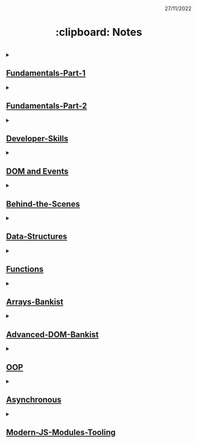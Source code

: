 <p align="right">27/11/2022</p>

<h1 align="center"> :clipboard: Notes </h1>

</br>

<details><summary>

## [Fundamentals-Part-1](https://github.com/wahyukmr/JavaScript-Programming/blob/master/01-Fundamentals-Part-1/script.js)

</summary>

### ~ Introduction of JavaScript

<strong>JavaScript is a High-Level, Object-oriented, Multi-paradigm programming language.</strong>

-   **Programming language** hanyalah alat yang memungkinkan kita untuk menulis kode yang akan memerintahkan komputer untuk melakukan sesuatu.
-   **High-level** berarti kita tidak perlu memikirkan banyak hal rumit, seperti mengelola memeori komputer.
-   **Object-oriented** berarti bahasa tersebut sebagian besar didasarkan pada konsep objek untuk menyimpan sebagian besar jenis data.
-   **Multi-paradigm** berarti fleksibel dan serbaguna, sehingga kita dapat menggunakan semua jenis gaya pemrograman yang berbeda (cara berbeda untuk menyusun kode) seperti imperative dan deklarative programming.

### ~ Type conversion and coercion :

Type Coercion atau type coercion adalah konversi nilai dari tipe data yang berbeda dan menentukan mana yang memiliki posisi lebih tinggi untuk dieksekusi terlebih dahulu.

-   **Type conversion** (ketika kita secara menual mengonversi dari satu tipe data ke tipe lainnya).
-   **Type coercion** (terjadi setiap kali operator berurusan dengan dua nilai yang memiliki tipe data berbeda, Jadi javascript dibalik layar mengonversi salah satu nilai agar sesuai dengan nilai lainnya sehingga operasi dapat dijalankan).

### ~ Truthy and falsy operators

-   Nilai falsy adalah nalai yang tidak sepenuhnya salah, tetapi akan menjadi false ketika kita mencoba mengubahnya menjadi boolean.
-   Lima nilai falsy di javascript: 0, "", undefined, null, NaN

### ~ Statements and expressions

-   **Expressions** adalah bagian kode yang menghasilkan nilai.
-   **Statements** seperti kalimat yang menerjemahkan tindakan kita, tindakan yang kita ingin program lakukan. Jadi pada dasarnya setiap kali sesuatu yang diakhiri dengan titik koma itu adalah statement.
</details>

<details> <summary>

## [Fundamentals-Part-2](https://github.com/wahyukmr/JavaScript-Programming/blob/master/02-Fundamentals-Part-2/script.js)

</summary>
  
  ### ~ Activating Strict Mode :
  - Selalu gunakan ***'use strict'*** untuk membantu men-debug code.
  
  ### ~ Reviewing Functions :
  Tiga perbedaan cara menulis fungsi, tetapi semua bekerja dengan cara yang sama. menerima input data, mengubah data, dan kemudian mengeluarkan data. 
  1. **Fuction declaration**, fungsi yang dapat digunakan sebelum di nyatakan sebelumnya.
  2. **Function expression**, pada dasarnya fungsu yang nilainya disimpan pada sebuah variabel.
  3. **Arrow function**, bagus untuk fungsi dengan hanya satu baris statement dan tidak memiliki kata kunci *this*.
  
### ~ Breaking and Continuing
-   **continue** berarti keluar dari iterasi loop saat ini dan melanjutkan ke loop selanjutnya.
-   **break** digunakan untuk sepenuhnya mengakhiri seluruh loop.

### ~ Looping

Secara umum looping / perulangan dibagi menjadi dua, yaitu counted loop dan uncounted loop.

1. **counted loop**
    - Merupakan perulangan yang jelas dan sudah diketahui banyaknya perulangannya.
    - Contoh: for loop, forEach loop, repeat loop.
2. **uncounted loop**
    - Merupakan perulangan yang tidak jelas berapa kali perulangannya.
    - Contoh: while loop dan do/while loop.

</details>

<details> <summary>

## [Developer-Skills](https://github.com/wahyukmr/JavaScript-Programming/blob/master/03-Developer-Skills/script.js)

</summary>

### ~ 4 Step to solve any problem :

1. Pastikan untuk memahami 100% masalahnya. **_ajukan pertanyaan yang tepat_** untuk mendapatkan gambaran yang jelas tentang masalahnya.
2. **_Membagi masalah_**. memecah masalah besar menjadi sub-masalah yang lebuh kecil.
3. Jangan takut untuk melakukan **_research_** pada setiap masalah (Google, stackoverflow, MDN web docs,...)
4. Untuk masalah yang lebih besar, **_tulis pseudo-code_** atau rancangan program sebelum menulis kode yang sebenarnya.

### ~ The Debugging Process :

1. **Identify** (sadar bahwa ada bug)

    - Selama development
    - Testing software
    - Report dari pengguna selama production
    - Context: browsers, user, etc

2. **Find** (Mengisolasi dimana tepatnya bug terjadi dalam kode)

    - Developer console (simple code)
    - Debugger (complex code)

3. **Fix** (Perbaiki bugnya)

    - Ubah solusi yang salah dengan solusi yang benar

4. **Prevent** (Mencegahnya agar tidak terjadi lagi)

    - Mencari untuk bug yang sama dalam kode serupa
    - Menulis test menggunakan testing software

    </details>

<details> <summary>

## [DOM and Events](<https://github.com/wahyukmr/JavaScript-Programming/blob/master/05-Dom-And-Events-Fundamental-(Project#1-Guess-My-Number)/script.js>)

</summary>

### ~ DOM (Document Object Model)

-   **DOM** adalah Struktur yang merepresentasikan html documents. Memungkinkan javascript untuk mengakses elemen html dan memanipulasi style (mengubah teks, atribut html dan bahkan gaya CSS) nya.

-   **DOM bukanlah javascript**, methods DOM dan properti untuk memanipulasi DOM bukan bagian dari JavaScript, tetapi dapat berinteraksi dengan javascript.

### ~ Web Storage

-   Web storage adalah salah satu Web API (perantara agar kode JavaScript bisa "berkomunikasi" dengan browser) yang dapat menyimpan data secara lokal pada sisi client (disimpan secara lokal pada perangkat kita).
-   Web Storage dapat menampung data maksimal 10MB per domain.
-   Fungsi dari Web Storage:

    1. Menyimpan data dalam bentuk string yang dihasilkan oleh halaman web agar bisa diakses secara offline.
    2. Cocok juga untuk menyimpan data konfigurasi preference untuk pengguna web.

-   Macam-macam Web Storage:
    1. **Local Storage**:
       ~ Digunakan untuk menyimpan data tanpa ada batasan waktu. Data yang disimpan tidak akan hilang bila browser atau tabs browser ditutup kecuali jika kita menghapusnya.
       ~ Untuk menggunakan local storage, kita harus mengaksesnya melalui objek yang bernama "localStorage".
    2. **Session Storage**:
       ~ Digunakan untuk menyimpan data sementara pada browser. Data akan hilang ketika browser atau tab browser ditutup.
       ~ Untuk menerapkan Session Storage, kita dapat menggunakan global objek sessionStorage.
-   Data yang tersimpan dalam sessionStorage atau localStorage adalah nilai dengan tipe data primitif seperti number, boolean, atau string. Bisa juga berbentuk JavaScript objek dengan mengubahnya ke dalam string (JSON)
-   **_Key-value_** = Metode yang dapat digunakan untuk menyimpan dan mengakses data pada storage.
-   Fungsi-fungsi yang ada pada Web Storage:
    1. **_setItem_** = Digunakan untuk menyimpan data pada Web Storage. Fungsi ini membutuhkan dua parameter yakni key (sebagai kunci untuk mendapatkan nilai) dan value (sebagai nilai yang akan disimpan).
    2. **_getItem_** = Digunakan untuk mengakses data pada Web Storage. Fungsi ini membutuhkan satu parameter yakni key (sebagai kunci untuk mendapatkan nilai), dan data yang disimpan pada Web Storage akan dikembalikan dalam bentuk string.
    3. **_removeItem(key)_** = menghapus key beserta value-nya.
    4. **_clear()_** = menghapus semuanya.
    5. **_key(index)_** = mendapatkan key pada posisi tertentu.
    6. **_length_** = jumlah item yang disimpan.
-   Menyimpan dan Mendapatkan Data Kompleks pada Web Storage:
    -   Untuk menyimpan data kompleks seperti objek JavaScript dapat dilakukan dengan mengubah objek menjadi string menggunakan JSON.stringify().
    -   Untuk mendapatkan data kompleks seperti objek JavaScript dari Web Storage dapat dilakukan dengan mengubah string objek menjadi objek menggunakan JSON.parse().

</details>

<details> <summary>

## [Behind-the-Scenes](https://github.com/wahyukmr/JavaScript-Programming/blob/master/08-Behind-the-Scenes/script.js)

</summary>

### ~ JavaScript :

-   **High-level** berarti kita tidak perlu memikirkan banyak hal rumit, seperti mengelola memeori komputer. Kelemahannya tidak akan secepat atau dioptimalkan seperti bahasa low-level.
-   **Garbage-collected** adalah algoritma didalam javascript yang secara otomatis menghapus objek lama yang tidak digunakan dari memori.
-   **Interpreted or just-in-time compiled** dengan ini javascript mengkompilasi seluruh kode kedalam mesin sekaligus dan kemudian mengeksekusinya segera.
-   **Multi-paradigm** berarti fleksibel dan serbaguna, sehingga kita dapat menggunakan semua jenis gaya pemrograman yang berbeda (cara berbeda untuk menyusun kode) seperti imperative dan deklarative programming.
-   **Prototype-based object-oriented** adalah pendekatan object-oriented berbasis prototype.
-   **First-class functions** berarti bahwa fungsi diperlakukan seperti variabel biasa, jadi dapat meneruskan fungsi ke fungsi lain dan bahkan mereturn fungsi dari fungsi.
-   **Dynamically-type language** Ini berarti bahwa JS tidak memerlukan deklarasi eksplisit dari variabel sebelum digunakan.
-   **Single-threaded** berarti bahwa JS hanya dapat melakukan satu hal pada satu waktu. Thread pada dasarnya tempat kode kita dieksekusi di CPU.
-   **Non-blocking event loop** event loop mengambil tugas yang berjalan, mengeksekusi mereka di background dan mengembalikannya ke thread utama setelah selesai.

### ~ JS Engine

-   JS Engine hanyalah sebuah program komputer yang mengeksekusi kode javascript, jadi bertanggung jawab untuk mengurai kode dan mengonversinya menjadi perintah yang dapat dijalankan.
-   Setiap Engine JavaScript selalu berisi **_call stack_** dan **_heap_**.
-   **Call stack** adalah tempat kode kita sebenarnya dieksekusi menggunakan sesuatu yang disebut **_execution context_**.
-   Execution context adalah environment di mana potongan javascript diekseksi, seperti kotak yang menyimpan semua informasi yang diperlukan untuk beberapa kode yang akan dieksekusi. execution context mengandung variable environment, scope chain dan this keyword.
-   Variabel environment mencakup variable declaration(let, const dan var), function dan argument object.
-   **Heap** adalah tempat kumpulan memori yang terstruktur yang menyimpan semua objek(reference types) yang dibutuhkan.

### ~ JS Runtime

-   **JavaScript runtime** seperti kotak yang menyediakan beberapa objek ke JavaScript yang kita butuhkan sehingga dapat berinteraksi dengan dunia luar.
-   Inti dari setiap JS runtime selalu merupakan JS Engine. Misalnya, Browser Chrome dan node.js menggunakan Engine yang sama - V8, tetapi Runtime mereka berbeda: di Chrome memiliki window, objek DOM, dll., sedangkan node memberi kita require, Buffers dan processes.
-   JavaScript runtime biasanya juga menyertakan **_callback queue_**, ini adalah struktur data yang berisi semua fungsi callback yang siap dieksekusi. Misalnya callback fungsi dari DOM event listener(click, timer, dll).
-   ketika call stack kosong, fungsi callback diteruskan ke stack agar dapat dieksekusi. Dan ini terjadi berkat **Event loop**. Jadi event loop mengambil fungsi callback dari callback queue dan menempatkannya ke call stack sehingga dapat dieksekusi.

### ~ Scope in JavaScript :

Scope:

-   ruang atau environment dimana sebuah variabel tertentu dideklarasikan.
-   Ada Global Scope, Function Scope(local Scope), dan Block Scope.

Scope Concepts:

-   scoping mengajukan pertanyaan "dimana variabel tinggal?" atau "dimana kita bisa mengakses variabel tertentu dan dimana yang tidak".
-   Hanya let dan const variabel yang merupakan block scope. Variabel yang dideklarasikan dengan var berakhir di local function terdekat.
-   Di JavaScript, kita mempunyai **_lexical scoping_**, Jadi aturan dimana kita bisa mengakses variabel berdasarkan pada dimana tepatnya kode functions dan kode blocks ditulis.

Scope Chain:

-   Semua Scope selalu memiliki akses ke semua variabel dari Scope terluarnya. Inilah yang disebut **scope chain!**.
-   Ketika sebuah variabel tidak berada di Scope saat ini, Mesin akan mencari dalam Scope chain sampai menemukan variabel yang dicarinya. Inilah yang disebut **variable lookup**.
-   Scope chain adalah one-way street: artinya Scope induk tidak akan pernah memiliki akses ke variabel dari inner Scope (merujuk pada lingkup variabel yang dibuat di dalam sebuah fungsi atau blok kode tertentu).
-   Scope chain di dalam suatu Scope atau ruang lingkup tertentu sama dengan menambahkan semua variable environment dari semua Scope induk.
-   Scope chain tidak memiliki hubungan dengan urutan di mana fungsi dipanggil. Hal ini sama sekali tidak memengaruhi Scope chain!

Tiga jenis Scope di Javascript:

1. Global Scope
    - Berada di luar dari function atau block apapun.
    - Variabel yang dideklarasikan di global scope dapat diakses **dimana saja**.
2. Function Scope
    - Scope atau ruang lingkup dari **function**.
    - Variabel hanya dapat diakses **didalam function, Bukan** diluar.
    - Juga biasa dipanggil **_local scope_**.
3. Block Scope (ES6)
    - Scope atau ruang lingkup dari **if block, for loop block, etc**

### ~ Hoisting in javascript :

-   **Hoisting** adalah membuat beberapa jenis variabel dapat diakses/digunakan kembali pada kode sebelum mereka dideklarasikan

-   Kesimpulan dari bagian ini:
    -   Jangan menggunakan **var** untuk mendeklarasikan variabel.
    -   Gunakan "const" pada bagian dari waktu mendeklarasikan variabel.
    -   Mengakses variabel sebelum mendeklarasikannya adalah praktik yang buruk dan harus dihindari.
    -   Selalu mendeklarasikan fungsi terlebih dahulu sebelum menggunakannya.

### ~ How the "this" Keyword works :

-   **this keyword/variable** adalah variabel spesial yang dibuat untuk setiap execution context(dalam kasus ini untuk setiap fungsi). Mengambil nilai yang merujuk ke "pemilik" dari fungsi dimana kata kunci **_this_** ini digunakan.

-   Pengertian diatas bukan static. Tergantung pada bagaimana fungsi dipanggil, dan nilainya hanya diberikan ketika fungsi sebenarnya dipanggil.

-   Penerapan kata kunci **_this_**:
    -   **Method** 👉 kata kunci **_this_** merujuk ke **objek** yang memanggil method.
    -   **Simple Function call** 👉 kata kunci **_this_** mengembalikan **undefined** (jika menggunakan strict mode).
    -   **Arrow Function** 👉 kata kunci **_this_** merujuk ke this dari fungsi induk terdekatnya.
    -   **Event Listener** 👉 kata kunci **_this_** merujuk ke elemen DOM tempat tempat penanganan dilampirkan.

### ~ Primitives vs. Objects (Primitive vs. Reference Types) :

Kesimpulan dari bagian ini:

-   **Primitive data type**: String, Number, Boolean, Null, bigint, simbool, undefined.
-   **Object**: selain dari primitive seperti Object Literal, Arrays, Functions, banyak lagi...
-   Berbicara tentang memori dan manajemen memori, biasanya disebut **_primitives types_** dan **_reference types_**
-
-   **_Primitives types_** yang dibuat akan disimpan pada Stack engine JS, tepatnya didalam execution context dimana mereka dideklarasikan. Setiap variabel ditempatkan pada Stack yang berbeda. Memperbarui salah satunya tidak akan memengaruhi yang lain.
-   Semua Objek atau dengan kata lain **_Reference types_** akan disimpan pada Heap engine JS. setiap kali membuat perubahan pada salinannya maka data aslinya juga ikut berubah. Karena ketika kita mencoba untuk meng-copy objek, hal ini tidak akan membuat objek baru pada Heap, itu hanya variabel lain pada Stack yang valuenya merefrensikan ke objek aslinya, jadi kedua variabel ini merujuk ke alamat memori yang sama di Heap, oleh karenanya jika ada perubahan keduannya akan terpengaruh.
-   Mendeklarasikan variabel const tidak dapat diubah nilainya hanya berlaku untuk nilai Primitive, tetapi tidak untuk nilai Reference. karena ini hanya mengubah nilai objek yang disimpan di Heap.

### ~ Regular Functions vs. Arrow Functions :

-   Jangan menggunakan Arrow Function pada object method.
-   Ketika memiliki fungsi didalam method, solusi terbaik menggunakan arrow function.
-   Penggunaan kata kunci **_this_** bergantung pada object yang memanggilnya.
-   Kata kunci **arguments** tidak lagi penting di javascsript karena ada cara yang lebih modern untuk melakukannya.
</details>

<details> <summary>

## [Data-Structures](https://github.com/wahyukmr/JavaScript-Programming/blob/master/09-Data-Structures-Operators/script.js)

</summary>

### ~ Destructuring :

-   Destructuring adalah untuk membongkar nilai Array atau Objek menjadi variabel terpisah. Dengan kata lain destructuring memecah struktur data kompleks menjadi struktur data kecil seperti variabel.

### ~ Spread Operators ( ... ) :

-   **Spread operator** memungkinkan kita menyebarkan atau mengeluarkan elemen yang ada di dalam array atau properti objek ke tempat dimana nilai tersebut diharapkan. Selain array dan objek, operator ini juga bisa digunakan untuk "mengeluarkan" karaketer tunggal di dalam string, tapi ini jarang dilakukan.
-   Seperti halnya Object.assign, Spread operator juga membuat **_Shallow copy_** artinya hanya menyalin nilai yang berada pada **top value**, nilai yang lebih dalam berupa **Reference types** dimana jika nilai yang disalin dimodifikasi akan berpengaruh juga pada nilai aslinya.
-   Spread operators bekerja pada semua yang disebut **_iterable_** (Array, String, Set, Map, dan yang bukan Objek).
-   Dapat membuat Array atau properti objek baru dan atau untuk meneruskan nilai dalam suatu fungsi secara bersamaan. Merupakan dua kasus penggunaan Spread operator.

### ~ Rest Pattern and Parameters :

-   **Spread operator** untuk memecah atau mengeluarkan array sementara **Rest** untuk mengambil beberapa nilai dan kemudian mengemas semuanya ke dalam array.

### ~ Short Circuiting ( && and || ) :

-   Short Circuiting dalam kasus **or operator** || akan mengembalikan nilai pertama yang bernilai truty dari semua operan, atau hanya nilai terakhir jika semuanya falsy, jika nilai kedua adalah nilai yang truty maka akan mengembalikan nilai kedua itu dan operan lain tidak akan dievaluasi.
-   Dalam praktiknya kita dapat menggunakan **or operator** untk menetapkan nilai default.
-   Short Circuiting dalam kasus **and operator** && berarti sebaliknya dari **or**, yakni akan mengembalikan nilai pertama yang bernilai falsy atau mengevaluasi dan mengembalikan nilai truty yang terakhir jika semuanya truty. jika nilai kedua adalah nilai yang falsy maka akan mengembalikan nilai kedua itu dan operan selanjutnya tidak akan dievaluasi.
-   Sering kali kita dapat menggunakan **operator and** untuk benar-benar menghindari if statement, yakni memeriksa apakah properti atau nilai tertentu benar-benar ada. Karena dengan **and operator** akan mengeksekusi kode pada operan ke dua jika operan pertama truty.

### ~ The Nullish Coalescing Operator ( ?? ) :

-   Ini bekerja mirip dengan **or operator**, dan menangani eror pada pendekatan tersebut.
-   Nilai Nullish adalah: Null dan Undefined (**_tidak termasuk:_** 0 or ""). Jadi jika nilai yang ditentukan berupa Null atau undefined, maka operan kedua yang akan dieksekusi dan direturn.
-   Dengan ini dapat diasumsikan bahwa 0 dan string kosong tidak dianggap sebagai nilai falsy.

### ~ Logical Assignment Operators :

-   Prinsip dari cara kerjanya sama seperti OR, AND dan NULLISH operators. Tetapi dengan menggunakan Logical Assignment Operators menjadi lebih sederhana.

### ~ Looping Arrays: The for-of Loop

-   Digunakan untuk melakukan perulangan terhadap isi value dari iterable objek( seperti: arrays, strings, maps, sets ).
-   For-of tidak bisa digunakan untuk melakukan perulangan data di object secara langsung, karena object bukanlah iterable.
-   Dengan menggunakan for-of loop kita masih bisa menggnakan continue and break keywords.

### ~ Optional Chaining ( ?. ) :

-   Optional Chaining = memeriksa ada atau tidaknya nilai(ada yang berarti tidak Null dan undefined), jika ada akan mengembalikan nilainya, jika tidak akan mengembalikan undefined.

### ~ Looping Object: Object Keys, Values, and Entries :

-   **Object.keys** akan mengembalikan key properti pada objek dan mengubahnya menjadi array.
-   **Object.values** akan mengembalikan value properti pada objek dan mengubahnya menjadi array.
-   **Object.entries** akan mengembalikan nomor index dan key serta value pada object dalam bentuk array.
-   Dengan ketiga method Object diatas, kita dapat melakukan looping pada object menggnakan for-of loop.

### ~ Arrays vs Sets:

Keduannya dapat digunakan jika hanya bermain dengan daftar nilai sederhana dan hanya memiliki nilai tanpa deskripsi apa pun.

Keunggulan Array:

1. Dapat digunakan jika membutuhkan daftar nilai yang berurutan (mungkin berisi nilai yang sama).
2. Dapat digunakan saat perlu untuk memaniplasi data.

Keunggulan Set:

1. Digunakan ketika perlu bekerja dengan nilai yang unik (tidak ada nilai yang sama).
2. Digunakan saat mementingkan kinerja yang tinggi.
3. Dapat digunakan untuk menghapus duplikasi nilai pada Array.

### ~ Objects vs Maps:

Keduanya dapat digunakan jika perlu pasangan key dan value. Jadi dengan key akan memiliki cara untuk mendeskripsikan atau menggambarkan value.

Keunggulan Object:

1. Cara **sederhana** untuk menyimpan keys/value.
2. Mudah untuk menulis dan mengakses value ( menggunakan operator dot atau bracket[] ).
3. Key hanya bisa bertipe **_String_**.
4. Gunakan saat membutuhkan fungsi didalamnya (method).
5. Gunakan jika ingin bekerja dengan JSON.
6. Penggunaan data Object masih digunakan sepanjang waktu.

Keunggulan Map:

1. Performa yang lebih baik.
2. Key bisa bertipe data apapun.
3. Mudah melakukan perulangan.
4. Mudah untuk menghitung panjang/ukuran data.
5. digunakan hanya ketika perlu memetakan key ke value.
6. Gunakan saat membutuhkan key yang bukan bertipe **_String_**.
7. Map merupakan data struktur yang penting saat ini.

Penggunaan Objek Array juga umum di JavaScript.

### ~ Working with String :

-   Ingat bahwa String tidak bisa dirubah (primitive), ketika menggunakan String method itu datang dari String objek, setelahnya itu akan mengembalikan String kembali.
-   Semua String method akan mengembalikan string baru(tidak mempengaruhi string aslinya).

</details>

<details> <summary>

## [Functions](https://github.com/wahyukmr/JavaScript-Programming/blob/master/10-Functions/script.js)

</summary>
  
### ~ How Passing Argument Works: value vs reference :
  
- Jika kita meneruskan nilai Primitive types sebagai argumen dari sebuah fungsi, maka argumen itu merupakan salinan dari nilai aslinya, akan menjadi nilai atau variabel yang berbeda. Karnanya apabila nilai salinan diubah tidak akan mengubah nilai originalnya.
- lain halnya jika kita meneruskan Reference types ke fungsi, apa yang disalin sebenarnya hanyalah referensi ke objek di memori Heap atau bisa dikatakan keduanya menunjuk pada objek yang sama di memori Heap. Jadi saat mencoba memanipulasi salinan, sama saja memaniplasi nilai originalnya.
- Dalam Programming ada dua istilah yang digunakan saat berhadapan dengan fungsi, yakni **passing by value** dan **passing by reference**. Javascript tidak memiliki passing by reference, hanya passing by value. Meskipun terlihat seperti passing by reference, namun reference itu sendiri masih merupakan nilai yang berisi memori address. Jadi pada dasarnya kita meneruskan reference ke fungsi tetapi tidak melakukan **passing by reference** seperti pada pemrograman C++.
  
### ~ First-class function and Higher-order functions :

-   Javascript adalah bahasa yang memiiliki **_First-class function_** yang berarti fungsi hanya diperlakukan sebagai nilai. Karena itu kita dapat melakukan beberapa hal:

    1.  Menyimpan fungsi dalam variabel atau peoperti.
    2.  Meneruskan fungsi sebagai argumen ke fungsi lain, seperti saat menambahkan event listener atau event handler ke DOM Object.
    3.  Dapat me-Return fungsi dari fungsi lain.
    4.  Karna fungsi merupakan objek, dia juga memiliki method (**method function**). Contohnya **bind** method.

-   Fakta bahwa JavaScript memiliki First-class function, memungkinkan kita untuk menggunakan dan menulis **_Higher-order functions_**. Higher-order functions adalah fungsi yang menerima fungsi lain (Callback function) sebagai argumen atau fungsi yang mengembalikan fungsi baru.
-   First-class function dan Higher-order functions adalah dua hal yang berbeda. First-class function hanyalah fitur yang dimiliki atau tidak dimiliki oleh bahasa pemrograman.

### ~ Functions Accepting Callback Functions :

-   Callbacks sangat sering digunakan dalam JavaScript.
-   Beberapa keuntungan utama Callback function:
    1.  Membuat mudah untuk memecah kode menjadi bagaian yang lebih dapat digunakan kembali dan saling berhubungan.
    2.  Membuat abstractions, berarti bahwa kita menyembunyikan detail dari beberapa implementasi kode, karena kita tidak terlalu peduli dengan semua detail itu.

### ~ Functions Returning Functions :

-   Fungsi ini berguna dibeberapa situasi. Apalagi jika menggunakan paradigma pemrograman yang sangat penting yaitu **_pemrograman fungsional_**.

### ~ The call and apply methods :

-   Seperti yang dibahas sebelumnya dalam pemanggilan regular function kata kunci this merujuk ke undefined (dalam strict mode);
-   Pada **call method** argumen pertama akan mengatur kata kunci this merujuk ke fungsi apapun yang ingin kita panggil, dan argumen setelah yang pertama hanyalah argumen dari fungsi aslinya.
-   **apply method** merupakan method yang melakukan hal yang mirip seperti call method, satu-satunya perbedaan adalah apply method tidak menerima daftar argumen setelah kata kunci this, tetapi akan mengambil array argumen yang kemudian meneruskannya ke fungsi aslinya.
-   **apply method** tidak digunakan lagi dalam modern javascript. Karena sekarang memiliki cara yang lebih baik untuk melakukan hal yang sama persis dengan call method. Yakni denganmenggunakan spread operator untuk menyebarkan array.

### ~ The Bind method :

-   Sama seperti call method, bind method juga mengatur secara manual kata kunci this untuk memanggil fungsi apapun.
-   Perbedaannya bind method tidak secara langsung memanggil fungsi, tetapi me-return fungsi baru dimana kata kunci ini terikat.
-   bind method is very useful when using event listener

### ~ Immediately Invoked Function Expressions (IIFE) :

-   Sebuah fungsi yang hanya bisa digunakan sekali.
-   IIFE bisa digunakan ketika kita ingin membuat private function (limiting functions and variables to global)
-   Sebagai hasilnya, fungsi dan variabel yang dideklarasikan pada IIFE tidak bisa diakses secara Global.
-   Jadi penggunaan dari IIFE bisa menyelesaikan masalah jika terdapat nama variabel atau fungsi yang sama.

### ~ Closures :

-   Closures bukanlah fitur yang digunakan secara eksplisit atau secara manual. jadi closure hanya terjadi secara otomatis dalam situasi tertentu, kita hanya perlu mengenali situasi tersebut.
-   Closure pada dasarnya adalah lingkungan variabel tertutup yang melekat pada suatu fungsi, persis seperti pada waktu dan tempat fungsi itu dibuat. Jadi closure memastikan bahwa suatu fungsi tidak kehilangan koneksi ke semua variabel yang ada dilingkungan variabel tempat ia dibuat atau didefinisikan, bahkan setelah fungsi kelahirannya hilang (telah di return / dieksekusi).
-   Analogi sederhananya seperti orang yang tidak kehilangan koneksi ke kampung halamannya, dimana orang adalah fungsi dan kampung halaman adalah scope induk fungsi. Jadi fungsi tidak kehilangan koneksi dengan variabel yang disimpan dalam scope induk fungsi.
-   Closure juga memiliki prioritas di atas scope chain.
</details>

<details> <summary>

## [Arrays-Bankist](https://github.com/wahyukmr/JavaScript-Programming/blob/master/11-Arrays-Bankist/script.js)

</summary>
  
  ### Looping Arrays: forEach
  - The forEach method is looping over the array and in each iteration it will execute a callback function
  - When to use for of loop and when to use forEach:
    - when you want to use the Continue and Break statements then use the for of loop
    - other than that it depends on personal preference
  
  ### Data Transformation: Map
  - map: to iterate over an array( similar to forEach ) returns a new array containing the results of applying an operation on all original array element
  - difference between the map method and forEach:
    - forEach if you want to change the value of the data itself, for example entering data into the database
    - map to make changes in the form of an array
  
  ### Data Transformation: Filter
  - filter: returns a new array containing the array elements that passed a specified test condition or filtering elements in the original array that meet certain conditions(use callback function)
  
  ### Data Transformation: Reduce
  - Reduce = Summarizing all the elements in an array into one single value
  - Sintak reduce:
  
        // arrow function
        reduce((nilaiSebelumnya, nilaiSaatIni, indexSaatIni, array) => { ... }, nilaiAwal)

        // callback function
        reduce(callbackFn, nilaiAwal)

-   Should always return accumulator to do the next iteration

### The Magic of Chaining Methods :

-   don't use the Chaining method for apps at scale
-   don't use methods that change the original array( such as splice method )
-   for small-scale applications, the above rules can be used

### The Find Method :

-   The Find Method: retrieves a single array element based on a condition
-   usually the purpose of the find method is to find exactly one element, therefore create a condition where only one element can satisfy that condition
-   the find method is similar to the filter method, the difference is:
    -   filter returns all elements that match the condition, while the find method returns only the first
    -   most importantly, the filter returns a new array while the find method returns the element itself and is not an array

### Method some and avery :

-   Method Some = Similar to the include method, the difference is that some methods can perform a condition to test whether at least one element of the array passed when tested with a callback function it will return true.
-   This method not change the original array
-   every method: similar to Some Method, the difference is that this method will return true if the condition for all array elements is true

### Method flat and flatMap :

-   method flat: flattens nested array elements to have the appropriate depth to the specified
-   method flatMap: combine Map method and Flat method into one part
-   method flapMap can only enter one depth

### Sorting arrays :

-   Method sort: sort arrays in alphabetical order or from A-Z
-   it can be interpreted that the Sort method does sorting by string
-   This method will change the original array

### More Ways of Creating And Filling Arrays :

-   The fill method specifed element in an array with a value - The method overwrites the origina array - Syntax:
    array.fill(value, start, end)
    </details>

<details> <summary>

## [Advanced-DOM-Bankist](https://github.com/wahyukmr/JavaScript-Programming/blob/master/13-Advanced-DOM-Bankist/script.js)

</summary>

### Event Propagation: Bubbling and Cupturing :

-   Bubbling phase the event goes up from the inside(target) to the top through the parent like a bubble in water
-   Cupturing phase the event goes down to the element(target)
-   Cupturing is rarely used, if you want to use it, set the third parameter in the event listener to true
-   Target is the place where the event came from
-   currentTarget is the element to which the event handler is attached
-   cuurrentTarget is exactly the same as "this" in the event handler

### DOM Traversing :

-   DOM Traversing means we can select elements based on other elements
-   The closest() method searches up the DOM tree for elements which matches a specified CSS selector

</details>

<details> <summary>

## [OOP](https://github.com/wahyukmr/JavaScript-Programming/blob/master/14-OOP/script.js)

</summary>
  
  ### TECHNIQUE USING PROTOTYPE INHERITANCE: Constructor functions :
  - in OOP we will create a "class" as a template, so we can create as many objects as possible with the same characters(properties and methods)
  - to make the "class" can use the function (old way). This function is called the constructor function
  - the difference between a regular function and a constructor function is that when calling a constructor function it starts with the "new" operator
  - what happens when calling a function with a "new" operator:
    - new empety object {} is created
    - then the function is called the keyword "this" = refers to the new object
    - the new object linked to the prototype property of the constructor function(in this case Person.prototype) through .__proto__
    - function constructor automatically return the new object
  - arrow function is not work in the constructor function 
  - Writing constructor functions always starts with a capital letter, same like array and Map
  - can't create method inside constructor function, to deal with this problem we can use prototype and prototype inheritance
  
  ### Prototype :
  - any function is also an object
  - every object in javascript automatically has a property called prototype. And that includes the constructor function
  - Every object created by a particular constructor function, will get access to all the mothods and properties defined in the  prototype.constructor property.
  - Prototype inheritence/delegation = if the property or method cannot be found in a particular object, javascript will look at its prototype
  
  ### TECHNIQUE USING PROTOTYPE INHERITANCE: Es6 Classes :
  - classes in javascript do the same thing as constructor functions, but use a nicer and more modern syntax. So still implementing prototype inheritance behind the scenes, but with a syntax that makes sense to people coming from other programming languages
  - add constructor methods (Just like the constructor function, we can pass arguments to the properties we want to use and have on the object)
  - when creating a new instance, the constructor will be called and will return a new object and store it in the specified variable.
  - All methods in the class will be on the prototype object, not on the object itself( same like prototype inheritance)
  - vital Records:
    - class cannot be used before it is declared
    - classes are first-class citizens, which means we can pass it into a function and return it from the function
    - classes are executed in strict mode
    - can leave constructor function and switch to classeshod inside constructor function, to deal with this problem we can use prototype and prototype inheritance
    
  ### Static Methods :
  - Static Methods is method that can be used without having to declare a class (meaning without using a variable first)
  - methods that can be accessed directly from the class without creating an object first
  
  ### TECHNIQUE USING PROTOTYPE INHERITANCE: Object.create :
  - Object.ceate is the least used way of implementing prototype inheritance
  - in Object.create, there is still prototype inheritance but no prototype property involved and also no constructor function and new operator
  - we can set prototype to any object
  - this object will be the prototype of all objects
  - in this case we manually set prototype from object steven to object PersonProto
  
  ### fake encapsulation using just convention :
  - Encapsulation is keeping some properties and methods private inside the class so that they cannot be accessed from outside the class. then the method or other property will be exposed as a public interface (API)
  
  ### encapsulation: Private class fields and methods :
  - We can think of a field as a property that will exist in all instances that we make through class. so Public Field = Public instance
  - public field/ public instance will be present in all instances created through the class, so not in prototype. Because, all methods in the class will always be added to the prototype
  - private field make the property inaccessible from the outside
  - private method hiding implementation details from outside
  - private methods are not fully supported by browsers, therefore we still use the underscore convention
  
  ### ES6 Classes Summary :
  - Student = Child Class
  - extends = inheritance between classes, automatically sets prototype
  - Person = parent class
  - public field = similar to property, available on created object
  - private field = not accessible outside of class. very suitable for implementing data privacy and encapsulation
  - static public field = field or property available only on class. like static method using static keyword to make any field static too
  - Constructor Methods = called by new operator every time we want to create a new instance/object of class. Mandatory in regular class, might be omitted in a child class
  - super = call to parent class(necessary with extends). required every time you want to write a child class, when using the extend keyword. Needs to happen before accessing this
  - instance property = available on created object. The difference between this field and the public field is that the instance property sets data based on the input of the constructor, usually this property is more personalized and unique to each object, whereas the public property is usually something that is common to all objects.
  - private methods = might not yet work in your browser. "fake" alternative: _ instead of #
  - getter methods = so that we can get the value of an object just by writing a property instead of writing a method
  - setter methods = use _ to set a property with same name as method, and also add getter
  - static methods = available only on class. Can not access instance properties nor methods, only static ones
  - some important things about class:
    - Classes just "syntactic sugar" over constructor functions
    - Classes are not hoisted
    - Classes are first-class citizens
    - Class body is always executed in strict mode

</details>

<details> <summary>

## [Asynchronous](https://github.com/wahyukmr/JavaScript-Programming/blob/master/15-Asynchronous/script.js)

</summary>
  
  ### old version of ajax calling with XML Http Request function :
  - Step by step call ajax with XML Http Request function (old way)
    - Step 1: call new XMLHttpRequest and store its value into variable
    - step 2: enter the request type and prepare the URL which will be used to make the Ajax call
    - step 3: send request to URL
    
  ### callback Hell (create an Ajax call sequence) :
  - Callback Hell is when we have lots of calls to execute asynchronous tasks sequentially, this happens in all asyncronous tasks handled with callbacks and not just calls
  - problems with callback hell will make our code messy, difficult to understand, difficult to maintain and give rise to a lot of bugs
  - to solve this problem use Promises
  
  ### Promises and Fetch API :
  - Fetch API = call modern version of ajax
  - Recap:
    - Fetch function return the promises
    - and then handle those Promises using the then method
    - to read from the response, it is necessary to call the JSON method on the response object
    - The JSON method will return Promises, because in the form of Promises it needs to be called again using the then method
    
  ### Event loops in practice :
  - Code that is outside of any callback, will be executed first (test start and test end)
  - Promise and setTimeout will finish together
</details>

<details> <summary>

## [Modern-JS-Modules-Tooling](https://github.com/wahyukmr/JavaScript-Programming/blob/master/16-Modern-JS-Modules-Tooling/script.js)

</summary>
  
  ### Introduction to NPM :
  - how to manage dependencies in a better and more modern way "with NPM"
  - when starting with NPM , it must first initialize it with "npm init"
  - after that, will generate a JSON file which is basically what will store the entire project configuration
  - if we want to move our project to someone else's computer or share it with other developers or even check it to version control like git, we must not include the module_node folder, it must be deleted first before sharing it with others. If we want to use it again on our computer, just type npm i
  
  ### Bundling with Parcel and NPM Script :
  - Install Parcel = npx i parcel --save-dev
  - Parcel is just a build tool which is also in NPM
  - So because Parcel is just a tool, it will be stored in the devDependency which is like a tool we need to build applications, but it's not a dependency included in the code
  - In order to be able to use parcel in the console like "live-server", we can have two options (using NPX or NPM script)
  - Using NPX = npx parcel berkas_html (write on the command line)
  - Using NPM script = in the script object add a property with the name start(optional) and the value is parcel_html file in the package.json file, to call it go to command line then write npm run start

-   besides being able to be used like a "live-server", parcel is also used to combine several modules together (bundling)
-   to combine modules go to package.json file then in script object add property with the name build(optional) and value is parcel build index.html, to call it go to command line then write npm run build
-   then parcel will create a "dist" folder containing the bundling results, and this folder will be sent for production

### Configuring Babel and Polyfilling :

-   configuring Babel for a super modern code transpiler reverts back to ES5 code
-   in parcel automatically uses babel to modify the code to make our code support old browsers
-   for features like Promises, all array methods, and async functions we can polyfill them, by installing packages "core-js" and "regenerator-runtime"
</details>

